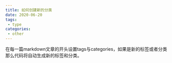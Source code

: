 ```yaml
---
title: 如何创建新的分类
date: 2020-06-20
tags:
 - type
categories: 
 - other
---
```

在每一篇markdown文章的开头设置tags与categories，如果是新的标签或者分类那么代码将自动生成新的标签和分类。

<!-- more -->
